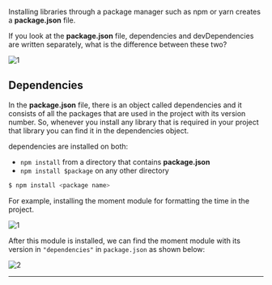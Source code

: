 Installing libraries through a package manager such as npm or yarn creates a **package.json** file.

If you look at the **package.json** file, dependencies and devDependencies are written separately, what is the difference between these two?

![1](https://github.com/jinscodes/Blog_nextJS/assets/87598134/9d556e1f-f420-4142-8980-54ee4278d82c)

## Dependencies

In the **package.json** file, there is an object called dependencies and it consists of all the packages that are used in the project with its version number. So, whenever you install any library that is required in your project that library you can find it in the dependencies object.

dependencies are installed on both:

- `npm install` from a directory that contains **package.json**
- `npm install $package` on any other directory

```bash
$ npm install <package name>
```

For example, installing the moment module for formatting the time in the project.

![1](https://github.com/jinscodes/Blog_nextJS/assets/87598134/02ae40aa-c1d0-44f4-b7b9-1feda7943676)

After this module is installed, we can find the moment module with its version in `"dependencies"` in `package.json` as shown below:

![2](https://github.com/jinscodes/Blog_nextJS/assets/87598134/742d0ebb-478e-4071-8101-bdd335fee592)

---

[](https://www.geeksforgeeks.org/difference-between-dependencies-devdependencies-and-peerdependencies/)

[](https://stackoverflow.com/questions/18875674/whats-the-difference-between-dependencies-devdependencies-and-peerdependencie)

[](https://80000coding.oopy.io/fb570d89-1874-424c-b0d2-5cf2bada3867)
